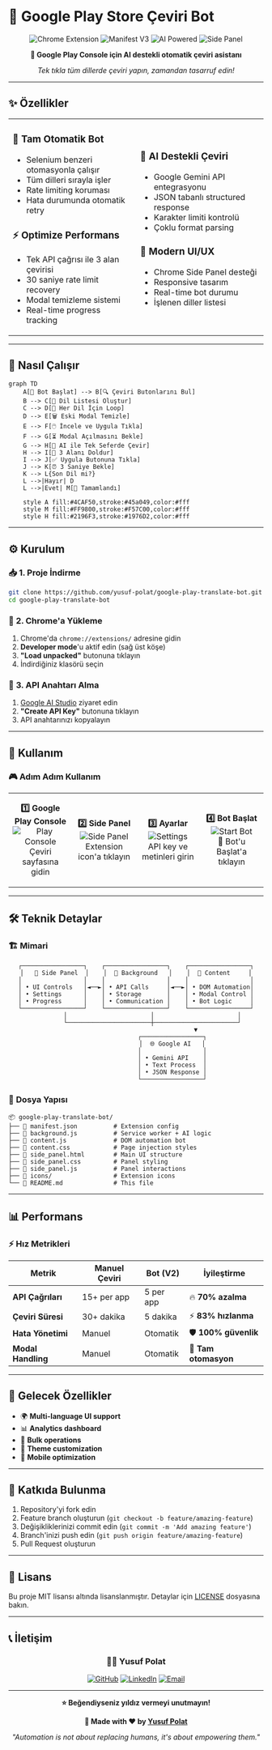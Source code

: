 # 🚀 Google Play Store Çeviri Bot

<div align="center">

![Chrome Extension](https://img.shields.io/badge/Chrome-Extension-4285F4?style=for-the-badge&logo=googlechrome&logoColor=white)
![Manifest V3](https://img.shields.io/badge/Manifest-V3-34A853?style=for-the-badge&logo=google&logoColor=white)
![AI Powered](https://img.shields.io/badge/AI-Powered-FF6B6B?style=for-the-badge&logo=openai&logoColor=white)
![Side Panel](https://img.shields.io/badge/Side-Panel-1976D2?style=for-the-badge&logo=chrome&logoColor=white)

**🤖 Google Play Console için AI destekli otomatik çeviri asistanı**

*Tek tıkla tüm dillerde çeviri yapın, zamandan tasarruf edin!*

</div>

---

## ✨ Özellikler

<table>
<tr>
<td width="50%">

### 🤖 **Tam Otomatik Bot**
- Selenium benzeri otomasyonla çalışır
- Tüm dilleri sırayla işler
- Rate limiting koruması
- Hata durumunda otomatik retry

### ⚡ **Optimize Performans**
- Tek API çağrısı ile 3 alan çevirisi
- 30 saniye rate limit recovery
- Modal temizleme sistemi
- Real-time progress tracking

</td>
<td width="50%">

### 🧠 **AI Destekli Çeviri**
- Google Gemini API entegrasyonu
- JSON tabanlı structured response
- Karakter limiti kontrolü
- Çoklu format parsing

### 📱 **Modern UI/UX**
- Chrome Side Panel desteği
- Responsive tasarım
- Real-time bot durumu
- İşlenen diller listesi

</td>
</tr>
</table>

---

## 🎯 Nasıl Çalışır

```mermaid
graph TD
    A[🚀 Bot Başlat] --> B[🔍 Çeviri Butonlarını Bul]
    B --> C[📝 Dil Listesi Oluştur]
    C --> D[🔄 Her Dil İçin Loop]
    D --> E[🗑️ Eski Modal Temizle]
    E --> F[🖱️ İncele ve Uygula Tıkla]
    F --> G[⏳ Modal Açılmasını Bekle]
    G --> H[🤖 AI ile Tek Seferde Çevir]
    H --> I[📝 3 Alanı Doldur]
    I --> J[✅ Uygula Butonuna Tıkla]
    J --> K[⏰ 3 Saniye Bekle]
    K --> L{Son Dil mi?}
    L -->|Hayır| D
    L -->|Evet| M[🎉 Tamamlandı]
    
    style A fill:#4CAF50,stroke:#45a049,color:#fff
    style M fill:#FF9800,stroke:#F57C00,color:#fff
    style H fill:#2196F3,stroke:#1976D2,color:#fff
```

---

## ⚙️ Kurulum

### 📥 **1. Proje İndirme**

```bash
git clone https://github.com/yusuf-polat/google-play-translate-bot.git
cd google-play-translate-bot
```

### 🔧 **2. Chrome'a Yükleme**

1. Chrome'da `chrome://extensions/` adresine gidin
2. **Developer mode**'u aktif edin (sağ üst köşe)
3. **"Load unpacked"** butonuna tıklayın
4. İndirdiğiniz klasörü seçin

### 🔑 **3. API Anahtarı Alma**

1. [Google AI Studio](https://makersuite.google.com/app/apikey) ziyaret edin
2. **"Create API Key"** butonuna tıklayın
3. API anahtarınızı kopyalayın

---

## 🔧 Kullanım

### 🎮 **Adım Adım Kullanım**

<table>
<tr>
<td align="center" width="25%">

**1️⃣ Google Play Console**
<br>
<img src="https://img.shields.io/badge/Play-Console-34A853?style=flat-square&logo=googleplay&logoColor=white" alt="Play Console">
<br>
Çeviri sayfasına gidin

</td>
<td align="center" width="25%">

**2️⃣ Side Panel**
<br>
<img src="https://img.shields.io/badge/Side-Panel-1976D2?style=flat-square&logo=chrome&logoColor=white" alt="Side Panel">
<br>
Extension icon'a tıklayın

</td>
<td align="center" width="25%">

**3️⃣ Ayarlar**
<br>
<img src="https://img.shields.io/badge/API-Settings-FF9800?style=flat-square&logo=key&logoColor=white" alt="Settings">
<br>
API key ve metinleri girin

</td>
<td align="center" width="25%">

**4️⃣ Bot Başlat**
<br>
<img src="https://img.shields.io/badge/Start-Bot-4CAF50?style=flat-square&logo=play&logoColor=white" alt="Start Bot">
<br>
🤖 Bot'u Başlat'a tıklayın

</td>
</tr>
</table>

---

## 🛠️ Teknik Detaylar

### 🏗️ **Mimari**

<div align="center">

```
┌─────────────────┐    ┌─────────────────┐    ┌─────────────────┐
│   📱 Side Panel  │    │  🧠 Background   │    │  🤖 Content     │
│                 │    │                 │    │                 │
│ • UI Controls   │◄──►│ • API Calls     │◄──►│ • DOM Automation│
│ • Settings      │    │ • Storage       │    │ • Modal Control │
│ • Progress      │    │ • Communication │    │ • Bot Logic     │
└─────────────────┘    └─────────────────┘    └─────────────────┘
         │                       │                       │
         └───────────────────────┼───────────────────────┘
                                 ▼
                    ┌─────────────────┐
                    │  🌐 Google AI   │
                    │                 │
                    │ • Gemini API    │
                    │ • Text Process  │
                    │ • JSON Response │
                    └─────────────────┘
```

</div>

### 📁 **Dosya Yapısı**

```
📦 google-play-translate-bot/
├── 📄 manifest.json          # Extension config
├── 📄 background.js          # Service worker + AI logic
├── 📄 content.js             # DOM automation bot
├── 📄 content.css            # Page injection styles
├── 📄 side_panel.html        # Main UI structure
├── 📄 side_panel.css         # Panel styling
├── 📄 side_panel.js          # Panel interactions
├── 📁 icons/                 # Extension icons
└── 📄 README.md              # This file
```

---

## 📊 Performans

### ⚡ **Hız Metrikleri**

<div align="center">

| Metrik | Manuel Çeviri | Bot (V2) | İyileştirme |
|--------|---------------|----------|-------------|
| **API Çağrıları** | 15+ per app | 5 per app | 🔥 **70% azalma** |
| **Çeviri Süresi** | 30+ dakika | 5 dakika | ⚡ **83% hızlanma** |
| **Hata Yönetimi** | Manuel | Otomatik | 🛡️ **100% güvenlik** |
| **Modal Handling** | Manuel | Otomatik | 🤖 **Tam otomasyon** |

</div>

---

## 🚀 Gelecek Özellikler

- 🌍 **Multi-language UI support**
- 📊 **Analytics dashboard**
- 🔄 **Bulk operations**
- 🎨 **Theme customization**
- 📱 **Mobile optimization**

---

## 🤝 Katkıda Bulunma

1. Repository'yi fork edin
2. Feature branch oluşturun (`git checkout -b feature/amazing-feature`)
3. Değişikliklerinizi commit edin (`git commit -m 'Add amazing feature'`)
4. Branch'inizi push edin (`git push origin feature/amazing-feature`)
5. Pull Request oluşturun

---

## 📄 Lisans

Bu proje MIT lisansı altında lisanslanmıştır. Detaylar için [LICENSE](LICENSE) dosyasına bakın.

---

## 📞 İletişim

<div align="center">

### 👨‍💻 **Yusuf Polat**

[![GitHub](https://img.shields.io/badge/GitHub-yusuf--polat-181717?style=for-the-badge&logo=github&logoColor=white)](https://github.com/yusuf-polat)
[![LinkedIn](https://img.shields.io/badge/LinkedIn-Connect-0077B5?style=for-the-badge&logo=linkedin&logoColor=white)](https://www.linkedin.com/in/theyusufpolat/)
[![Email](https://img.shields.io/badge/Email-Contact-D14836?style=for-the-badge&logo=gmail&logoColor=white)](mailto:contact@yusufpolat.dev)

---

**⭐ Beğendiyseniz yıldız vermeyi unutmayın!**

**🚀 Made with ❤️ by [Yusuf Polat](https://github.com/yusuf-polat)**

*"Automation is not about replacing humans, it's about empowering them."*

</div>